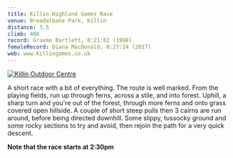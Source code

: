 ```yaml
---
title: Killin Highland Games Race
venue: Breadalbane Park, Killin
distance: 3.5
climb: 400
record: Graeme Bartlett, 0:21:02 (1998)
femaleRecord: Diana MacDonald, 0:27:24 (2017)
web: www.killingames.co.uk
---
```

[![](http://scottishhillracing.co.uk/Graphics/Ads/Killin-sidebar.jpg "Killin Outdoor Centre")](http://www.killinoutdoor.co.uk/)

A short race with a bit of everything. The route is well marked. From the playing fields, run up through ferns, across a stile, and into forest. Uphill, a sharp turn and you're out of the forest, through more ferns and onto grass covered open hillside. A couple of short steep pulls then 3 cairns are run around, before being directed downhill. Some slippy, tussocky ground and some rocky sections to try and avoid, then rejoin the path for a very quick descent.

**Note that the race starts at 2:30pm**